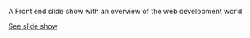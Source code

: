 A Front end slide show with an overview of the web development world

[See slide show](http://robincoma.github.io/slideshow-angular-front-end/dist/)